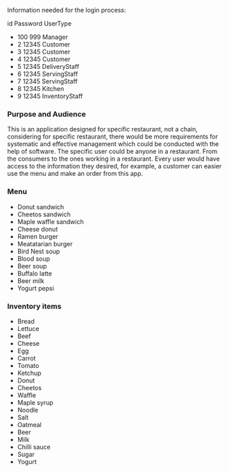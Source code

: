 Information needed for the login process:

id      Password     UserType 

- 100     999        Manager
- 2       12345        Customer
- 3       12345        Customer
- 4       12345        Customer
- 5       12345        DeliveryStaff
- 6       12345        ServingStaff
- 7       12345        ServingStaff
- 8       12345        Kitchen
- 9       12345        InventoryStaff


### Purpose and Audience
This is an application designed for specific restaurant, not a chain, considering for specific restaurant, there would
be more requirements for systematic and effective management which could be conducted with the help of software.
The specific user could be anyone in a restaurant. From the consumers to the ones working in a restaurant. Every user
would have access to the information they desired, for example, a customer can easier use the menu and make an order
from this app.


### Menu
- Donut sandwich
- Cheetos sandwich
- Maple waffle sandwich
- Cheese donut
- Ramen burger
- Meatatarian burger
- Bird Nest soup
- Blood soup
- Beer soup
- Buffalo latte
- Beer milk
- Yogurt pepsi



### Inventory items
- Bread
- Lettuce
- Beef
- Cheese
- Egg
- Carrot
- Tomato
- Ketchup
- Donut
- Cheetos
- Waffle
- Maple syrup
- Noodle
- Salt
- Oatmeal
- Beer
- Milk
- Chilli sauce
- Sugar
- Yogurt




